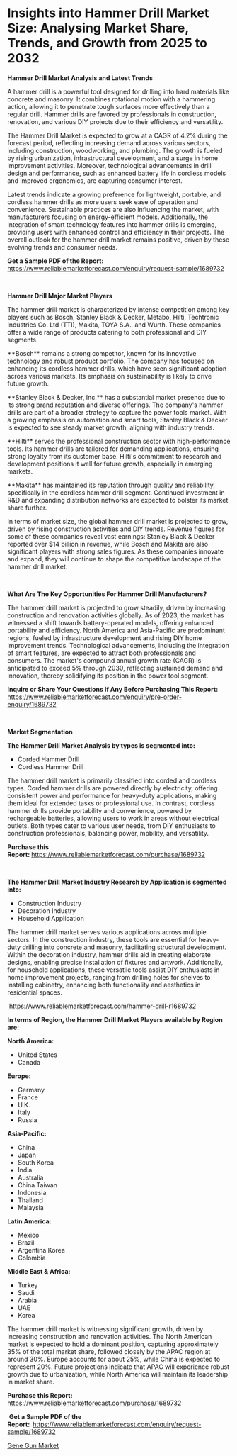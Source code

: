 <p><h1>Insights into Hammer Drill Market Size: Analysing Market Share, Trends, and Growth from 2025 to 2032</h1></p><p><strong>Hammer Drill Market Analysis and Latest Trends</strong></p>
<p><p>A hammer drill is a powerful tool designed for drilling into hard materials like concrete and masonry. It combines rotational motion with a hammering action, allowing it to penetrate tough surfaces more effectively than a regular drill. Hammer drills are favored by professionals in construction, renovation, and various DIY projects due to their efficiency and versatility.</p><p>The Hammer Drill Market is expected to grow at a CAGR of 4.2% during the forecast period, reflecting increasing demand across various sectors, including construction, woodworking, and plumbing. The growth is fueled by rising urbanization, infrastructural development, and a surge in home improvement activities. Moreover, technological advancements in drill design and performance, such as enhanced battery life in cordless models and improved ergonomics, are capturing consumer interest.</p><p>Latest trends indicate a growing preference for lightweight, portable, and cordless hammer drills as more users seek ease of operation and convenience. Sustainable practices are also influencing the market, with manufacturers focusing on energy-efficient models. Additionally, the integration of smart technology features into hammer drills is emerging, providing users with enhanced control and efficiency in their projects. The overall outlook for the hammer drill market remains positive, driven by these evolving trends and consumer needs.</p></p>
<p><strong>Get a Sample PDF of the Report:&nbsp;</strong> <a href="https://www.reliablemarketforecast.com/enquiry/request-sample/1689732?utm_campaign=1833&utm_medium=2&utm_source=Github&utm_content=ia&utm_term=19022025&utm_id=hammer-drill">https://www.reliablemarketforecast.com/enquiry/request-sample/1689732</a></p>
<p>&nbsp;</p>
<p><strong>Hammer Drill Major Market Players</strong></p>
<p><p>The hammer drill market is characterized by intense competition among key players such as Bosch, Stanley Black & Decker, Metabo, Hilti, Techtronic Industries Co. Ltd (TTI), Makita, TOYA S.A., and Wurth. These companies offer a wide range of products catering to both professional and DIY segments.</p><p>**Bosch** remains a strong competitor, known for its innovative technology and robust product portfolio. The company has focused on enhancing its cordless hammer drills, which have seen significant adoption across various markets. Its emphasis on sustainability is likely to drive future growth.</p><p>**Stanley Black & Decker, Inc.** has a substantial market presence due to its strong brand reputation and diverse offerings. The company's hammer drills are part of a broader strategy to capture the power tools market. With a growing emphasis on automation and smart tools, Stanley Black & Decker is expected to see steady market growth, aligning with industry trends.</p><p>**Hilti** serves the professional construction sector with high-performance tools. Its hammer drills are tailored for demanding applications, ensuring strong loyalty from its customer base. Hilti's commitment to research and development positions it well for future growth, especially in emerging markets.</p><p>**Makita** has maintained its reputation through quality and reliability, specifically in the cordless hammer drill segment. Continued investment in R&D and expanding distribution networks are expected to bolster its market share further.</p><p>In terms of market size, the global hammer drill market is projected to grow, driven by rising construction activities and DIY trends. Revenue figures for some of these companies reveal vast earnings: Stanley Black & Decker reported over $14 billion in revenue, while Bosch and Makita are also significant players with strong sales figures. As these companies innovate and expand, they will continue to shape the competitive landscape of the hammer drill market.</p></p>
<p>&nbsp;</p>
<p><strong>What Are The Key Opportunities For Hammer Drill Manufacturers?</strong></p>
<p><p>The hammer drill market is projected to grow steadily, driven by increasing construction and renovation activities globally. As of 2023, the market has witnessed a shift towards battery-operated models, offering enhanced portability and efficiency. North America and Asia-Pacific are predominant regions, fueled by infrastructure development and rising DIY home improvement trends. Technological advancements, including the integration of smart features, are expected to attract both professionals and consumers. The market's compound annual growth rate (CAGR) is anticipated to exceed 5% through 2030, reflecting sustained demand and innovation, thereby solidifying its position in the power tool segment.</p></p>
<p><strong>Inquire or Share Your Questions If Any Before Purchasing This Report:</strong> <a href="https://www.reliablemarketforecast.com/enquiry/pre-order-enquiry/1689732?utm_campaign=1833&utm_medium=2&utm_source=Github&utm_content=ia&utm_term=19022025&utm_id=hammer-drill">https://www.reliablemarketforecast.com/enquiry/pre-order-enquiry/1689732</a></p>
<p>&nbsp;</p>
<p><strong>Market Segmentation</strong></p>
<p><strong>The Hammer Drill Market Analysis by types is segmented into:</strong></p>
<p><ul><li>Corded Hammer Drill</li><li>Cordless Hammer Drill</li></ul></p>
<p><p>The hammer drill market is primarily classified into corded and cordless types. Corded hammer drills are powered directly by electricity, offering consistent power and performance for heavy-duty applications, making them ideal for extended tasks or professional use. In contrast, cordless hammer drills provide portability and convenience, powered by rechargeable batteries, allowing users to work in areas without electrical outlets. Both types cater to various user needs, from DIY enthusiasts to construction professionals, balancing power, mobility, and versatility.</p></p>
<p><strong>Purchase this Report:&nbsp;</strong><a href="https://www.reliablemarketforecast.com/purchase/1689732?utm_campaign=1833&utm_medium=2&utm_source=Github&utm_content=ia&utm_term=19022025&utm_id=hammer-drill">https://www.reliablemarketforecast.com/purchase/1689732</a></p>
<p>&nbsp;</p>
<p><strong>The Hammer Drill Market Industry Research by Application is segmented into:</strong></p>
<p><ul><li>Construction Industry</li><li>Decoration Industry</li><li>Household Application</li></ul></p>
<p><p>The hammer drill market serves various applications across multiple sectors. In the construction industry, these tools are essential for heavy-duty drilling into concrete and masonry, facilitating structural development. Within the decoration industry, hammer drills aid in creating elaborate designs, enabling precise installation of fixtures and artwork. Additionally, for household applications, these versatile tools assist DIY enthusiasts in home improvement projects, ranging from drilling holes for shelves to installing cabinetry, enhancing both functionality and aesthetics in residential spaces.</p></p>
<p><a href="https://www.reliablemarketforecast.com/hammer-drill-r1689732?utm_campaign=1833&utm_medium=2&utm_source=Github&utm_content=ia&utm_term=19022025&utm_id=hammer-drill">&nbsp;https://www.reliablemarketforecast.com/hammer-drill-r1689732</a></p>
<p><strong>In terms of Region, the Hammer Drill Market Players available by Region are:</strong></p>
<p>
    <p> <strong> North America: </strong>
        <ul>
            <li>United States</li>
            <li>Canada</li>
        </ul>
        </p> 
    <p> <strong> Europe: </strong>
        <ul>
            <li>Germany</li>
            <li>France</li>
            <li>U.K.</li>
            <li>Italy</li>
            <li>Russia</li>
        </ul>
        </p> 
    <p> <strong> Asia-Pacific: </strong>
        <ul>
            <li>China</li>
            <li>Japan</li>
            <li>South Korea</li>
            <li>India</li>
            <li>Australia</li>
            <li>China Taiwan</li>
            <li>Indonesia</li>
            <li>Thailand</li>
            <li>Malaysia</li>
        </ul>
        </p> 
    <p> <strong> Latin America: </strong>
        <ul>
            <li>Mexico</li>
            <li>Brazil</li>
            <li>Argentina Korea</li>
            <li>Colombia</li>
        </ul>
        </p> 
    <p> <strong> Middle East & Africa: </strong>
        <ul>
            <li>Turkey</li>
            <li>Saudi</li>
            <li>Arabia</li>
            <li>UAE</li>
            <li>Korea</li>
        </ul>
    </p>
    </p>
<p><p>The hammer drill market is witnessing significant growth, driven by increasing construction and renovation activities. The North American market is expected to hold a dominant position, capturing approximately 35% of the total market share, followed closely by the APAC region at around 30%. Europe accounts for about 25%, while China is expected to represent 20%. Future projections indicate that APAC will experience robust growth due to urbanization, while North America will maintain its leadership in market share.</p></p>
<p><strong>Purchase this Report: </strong><a href="https://www.reliablemarketforecast.com/purchase/1689732?utm_campaign=1833&utm_medium=2&utm_source=Github&utm_content=ia&utm_term=19022025&utm_id=hammer-drill">https://www.reliablemarketforecast.com/purchase/1689732</a></p>
<p>&nbsp;<strong>Get a Sample PDF of the Report:&nbsp;&nbsp;</strong><a href="https://www.reliablemarketforecast.com/enquiry/request-sample/1689732?utm_campaign=1833&utm_medium=2&utm_source=Github&utm_content=ia&utm_term=19022025&utm_id=hammer-drill">https://www.reliablemarketforecast.com/enquiry/request-sample/1689732</a></p>
<p><strong></strong></p>
<p><p><a href="https://github.com/FassouRP/Market-Research-Report-List-7/blob/main/gene-gun-market.md?utm_campaign=1833&utm_medium=2&utm_source=Github&utm_content=ia&utm_term=19022025&utm_id=hammer-drill">Gene Gun Market</a></p></p>